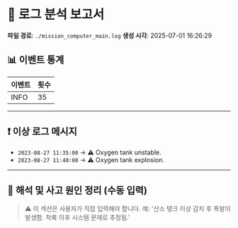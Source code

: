 # 📄 로그 분석 보고서

**파일 경로**: `./mission_computer_main.log`
**생성 시각**: 2025-07-01 16:26:29

## 📊 이벤트 통계

| 이벤트 | 횟수 |
|---------|------|
| INFO | 35 |

---

## ❗ 이상 로그 메시지

- `2023-08-27 11:35:00` → ⚠️ Oxygen tank unstable.
- `2023-08-27 11:40:00` → ⚠️ Oxygen tank explosion.

---

## 📌 해석 및 사고 원인 정리 (수동 입력)

> ⚠️ 이 섹션은 사용자가 직접 입력해야 합니다.
> 예: '산소 탱크 이상 감지 후 폭발이 발생함. 착륙 이후 시스템 문제로 추정됨.'
